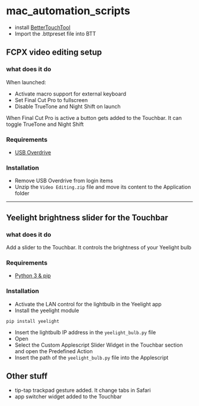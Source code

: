 # mac_automation_scripts
* install [BetterTouchTool](https://folivora.ai)
* Import the .bttpreset file into BTT

## FCPX video editing setup
### what does it do
When launched:
* Activate macro support for external keyboard
* Set Final Cut Pro to fullscreen
* Disable TrueTone and Night Shift on launch

 When Final Cut Pro is active a button gets added to the Touchbar. It can toggle TrueTone and Night Shift

### Requirements
* [USB Overdrive](http://www.usboverdrive.com/USBOverdrive/News.html)

### Installation
* Remove USB Overdrive from login items
* Unzip the `Video Editing.zip` file and move its content to the Application folder

---
## Yeelight brightness slider for the Touchbar
### what does it do
Add a slider to the Touchbar. It controls the brightness of your Yeelight bulb
### Requirements
* [Python 3 & pip](https://www.python.org/downloads/)

### Installation
* Activate the LAN control for the lightbulb in the Yeelight app
* Install the yeelight module
```shell
pip install yeelight
```
* Insert the lightbulb IP address in the `yeelight_bulb.py` file
* Open
* Select the Custom Applescript Slider Widget in the Touchbar section and open the Predefined Action
* Insert the path of the `yeelight_bulb.py` file into the Applescript 

## Other stuff
* tip-tap trackpad gesture added. It change tabs in Safari
* app switcher widget added to the Touchbar
